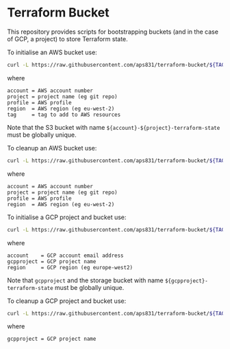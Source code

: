 # Terraform Bucket

This repository provides scripts for bootstrapping buckets (and in the case of GCP, a project) to store Terraform state.

To initialise an AWS bucket use:

```bash
curl -L https://raw.githubusercontent.com/aps831/terraform-bucket/${TAG}/aws-init.sh | bash -s -- --account ${account} --project ${project} --profile ${profile} --region ${region} --tag ${tag}
```

where

```text
account = AWS account number
project = project name (eg git repo)
profile = AWS profile
region  = AWS region (eg eu-west-2)
tag     = tag to add to AWS resources
```

Note that the S3 bucket with name `${account}-${project}-terraform-state` must be globally unique.

To cleanup an AWS bucket use:

```bash
curl -L https://raw.githubusercontent.com/aps831/terraform-bucket/${TAG}/aws-cleanup.sh | bash -s -- --account ${account} --project ${project} --profile ${profile} --region ${region}
```

where

```text
account = AWS account number
project = project name (eg git repo)
profile = AWS profile
region  = AWS region (eg eu-west-2)
```

To initialise a GCP project and bucket use:

```bash
curl -L https://raw.githubusercontent.com/aps831/terraform-bucket/${TAG}/gcp-init.sh | bash -s -- --account ${account} --gcpproject ${gcpproject} --region ${region}
```

where

```text
account    = GCP account email address
gcpproject = GCP project name
region     = GCP region (eg europe-west2)
```

Note that `gcpproject` and the storage bucket with name `${gcpproject}-terraform-state` must be globally unique.

To cleanup a GCP project and bucket use:

```bash
curl -L https://raw.githubusercontent.com/aps831/terraform-bucket/${TAG}/gcp-cleanup.sh | bash -s -- --gcpproject ${gcpproject}
```

where

```text
gcpproject = GCP project name
```
